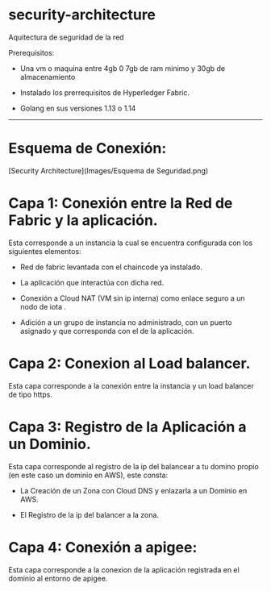 # security-architecture
Aquitectura de seguridad de la red 

Prerequisitos:
 
* Una vm o maquina entre 4gb 0 7gb de ram minimo y 30gb de almacenamiento
 
* Instalado los prerrequisitos de Hyperledger Fabric.
 
* Golang en sus versiones 1.13 o 1.14
 
---
 
 
 
# Esquema de Conexión:
 
 [Security Architecture](Images/Esquema de Seguridad.png)
  
  
  
  
 
 
 
 
# Capa 1: Conexión entre la Red de Fabric y la aplicación.
 
 
Esta corresponde a un instancia la cual se encuentra configurada con los siguientes elementos:
 
  * Red de fabric levantada con el chaincode ya instalado.
 
  * La aplicación que interactúa con dicha red.
 
  * Conexión a Cloud NAT (VM sin ip interna) como enlace seguro a un nodo de iota .
 
  * Adición a un grupo de instancia no administrado, con un puerto asignado y que corresponda con el de la aplicación.
 
 
 
 
# Capa 2: Conexion al Load balancer.
 
Esta capa corresponde a la conexión entre la instancia y un load balancer de tipo https.
 
 
# Capa 3: Registro de la Aplicación a un Dominio.
 
 
Esta capa corresponde al registro de la ip del balancear a tu domino propio (en este caso un dominio en AWS), este consta:
 
   * La Creación de un Zona con Cloud DNS y enlazarla a un Dominio en AWS.
 
   * El Registro de la ip del balancer a la zona.
 
 
# Capa 4: Conexión a apigee:
 
 
Esta capa corresponde a la conexion de la aplicación registrada en el dominio al entorno de apigee.

